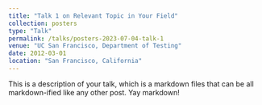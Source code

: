 ```yaml
---
title: "Talk 1 on Relevant Topic in Your Field"
collection: posters
type: "Talk"
permalink: /talks/posters-2023-07-04-talk-1
venue: "UC San Francisco, Department of Testing"
date: 2012-03-01
location: "San Francisco, California"
---
```


This is a description of your talk, which is a markdown files that can be all markdown-ified like any other post. Yay markdown!
